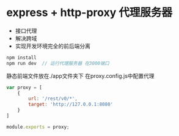 # express + http-proxy 代理服务器
- 接口代理
- 解决跨域
- 实现开发环境完全的前后端分离

```javascript
npm install 
npm run dev  // 运行代理服务器 在3000端口
```
静态前端文件放在./app文件夹下
在proxy.config.js中配置代理
```javascript
var proxy = [
    {
        url: '/rest/v0/*',
        target: 'http://127.0.0.1:8080'
    }
]

module.exports = proxy;
```
